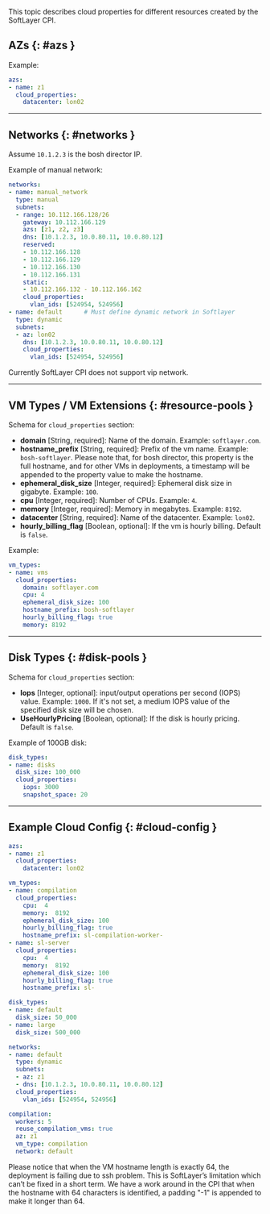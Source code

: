 This topic describes cloud properties for different resources created by the SoftLayer CPI.

## AZs {: #azs }

Example:

```yaml
azs:
- name: z1
  cloud_properties:
    datacenter: lon02
```

---
## Networks {: #networks }

Assume `10.1.2.3` is the bosh director IP.

Example of manual network:

```yaml
networks:
- name: manual_network
  type: manual
  subnets:
  - range: 10.112.166.128/26
    gateway: 10.112.166.129
    azs: [z1, z2, z3]
    dns: [10.1.2.3, 10.0.80.11, 10.0.80.12]
    reserved:
    - 10.112.166.128
    - 10.112.166.129
    - 10.112.166.130
    - 10.112.166.131
    static:
    - 10.112.166.132 - 10.112.166.162
    cloud_properties:
      vlan_ids: [524954, 524956]
- name: default      # Must define dynamic network in Softlayer
  type: dynamic
  subnets:
  - az: lon02
    dns: [10.1.2.3, 10.0.80.11, 10.0.80.12]
    cloud_properties:
      vlan_ids: [524954, 524956]
```

Currently SoftLayer CPI does not support vip network.

---
## VM Types / VM Extensions {: #resource-pools }

Schema for `cloud_properties` section:

* **domain** [String, required]: Name of the domain. Example: `softlayer.com`.
* **hostname_prefix** [String, required]: Prefix of the vm name. Example: `bosh-softlayer`. Please note that, for bosh director, this property is the full hostname, and for other VMs in deployments, a timestamp will be appended to the property value to make the hostname.
* **ephemeral_disk_size** [Integer, required]: Ephemeral disk size in gigabyte. Example: `100`.
* **cpu** [Integer, required]: Number of CPUs. Example: `4`.
* **memory** [Integer, required]: Memory in megabytes. Example: `8192`.
* **datacenter** [String, required]: Name of the datacenter. Example: `lon02`.
* **hourly_billing_flag** [Boolean, optional]: If the vm is hourly billing. Default is `false`.

Example:

```yaml
vm_types:
- name: vms
  cloud_properties:
    domain: softlayer.com
    cpu: 4
    ephemeral_disk_size: 100
    hostname_prefix: bosh-softlayer
    hourly_billing_flag: true
    memory: 8192
```

---
## Disk Types {: #disk-pools }

Schema for `cloud_properties` section:

* **Iops** [Integer, optional]: input/output operations per second (IOPS) value. Example: `1000`. If it's not set, a medium IOPS value of the specified disk size will be chosen.
* **UseHourlyPricing** [Boolean, optional]: If the disk is hourly pricing. Default is `false`.

Example of 100GB disk:

```yaml
disk_types:
- name: disks
  disk_size: 100_000
  cloud_properties:
    iops: 3000
    snapshot_space: 20
```

---
## Example Cloud Config {: #cloud-config }

```yaml
azs:
- name: z1
  cloud_properties:
    datacenter: lon02

vm_types:
- name: compilation
  cloud_properties:
    cpu:  4
    memory:  8192
    ephemeral_disk_size: 100
    hourly_billing_flag: true
    hostname_prefix: sl-compilation-worker-
- name: sl-server
  cloud_properties:
    cpu:  4
    memory:  8192
    ephemeral_disk_size: 100
    hourly_billing_flag: true
    hostname_prefix: sl-

disk_types:
- name: default
  disk_size: 50_000
- name: large
  disk_size: 500_000

networks:
- name: default
  type: dynamic
  subnets:
  - az: z1
  - dns: [10.1.2.3, 10.0.80.11, 10.0.80.12]
  cloud_properties:
    vlan_ids: [524954, 524956]

compilation:
  workers: 5
  reuse_compilation_vms: true
  az: z1
  vm_type: compilation
  network: default
```

Please notice that when the VM hostname length is exactly 64, the deployment is failing due to ssh problem. This is SoftLayer’s limitation which can’t be fixed in a short term. We have a work around in the CPI that when the hostname with 64 characters is identified, a padding "-1" is appended to make it longer than 64.
